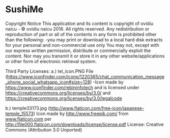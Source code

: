 # SushiMe
Copyright Notice
This application and its content is copyright of ovidiu naicu - © ovidiu naicu 2016. All rights reserved.
Any redistribution or reproduction of part or all of the contents in any form is prohibited other than the following:
-you may print or download to a local hard disk extracts for your personal and non-commercial use only
You may not, except with our express written permission, distribute or commercially exploit the content. Nor may you transmit it or store it in any other website/applications or other form of electronic retrieval system.

Third Party Licenses:
a.) tel_icon.PNG File (https://www.iconfinder.com/icons/1220365/chat_communication_message_phone_social_whatsapp_icon#size=128) -Icon made by https://www.iconfinder.com/rebininfotech and is licensed under https://creativecommons.org/licenses/by/3.0/ and https://creativecommons.org/licenses/by/3.0/legalcode

 b.) temple33173.jpg (http://www.flaticon.com/free-icon/japanese-temple_15573) Icon made by http://www.freepik.com/ from www.flaticon.com per http://file000.flaticon.com/downloads/license/license.pdf
License: Creative Commons (Attribution 3.0 Unported) 
